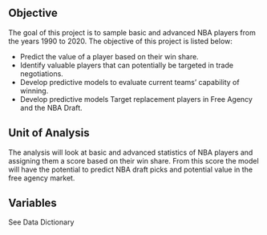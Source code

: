 ## Objective

The goal of this project is to sample basic and advanced NBA players from the years
1990 to 2020. The objective of this project is listed below:
 - Predict the value of a player based on their win share.
 - Identify valuable players that can potentially be targeted in trade negotiations.
 - Develop predictive models to evaluate current teams’ capability of winning.
 - Develop predictive models Target replacement players in Free Agency and the NBA Draft.
 
## Unit of Analysis

The analysis will look at basic and advanced statistics of NBA players and assigning them a score based on their win share. From this score the model will have the potential to
predict NBA draft picks and potential value in the free agency market. 

## Variables

See Data Dictionary
